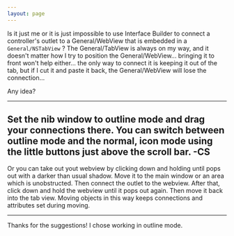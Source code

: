 ```yaml
---
layout: page
---
```


Is it just me or it is just impossible to use Interface Builder to connect a controller's outlet to a General/WebView that is embedded in a <code>General/NSTabView</code> ? The General/TabView is always on my way, and it doesn't matter how I try to position the General/WebView... bringing it to front won't help either... the only way to connect it is keeping it out of the tab, but if I cut  it and paste it back, the General/WebView will lose the connection...

Any idea?

----
Set the nib window to outline mode and drag your connections there. You can switch between outline mode and the normal, icon mode using the little buttons just above the scroll bar. -CS
----
Or you can take out yout webview by clicking down and holding until pops out with a darker than usual shadow. Move it to the main window or an area which is unobstructed. Then connect the outlet to the webview. After that, click down and hold the webview until it pops out again. Then move it back into the tab view. Moving objects in this way keeps connections and attributes set during moving.

----
Thanks for the suggestions! I chose working in outline mode.